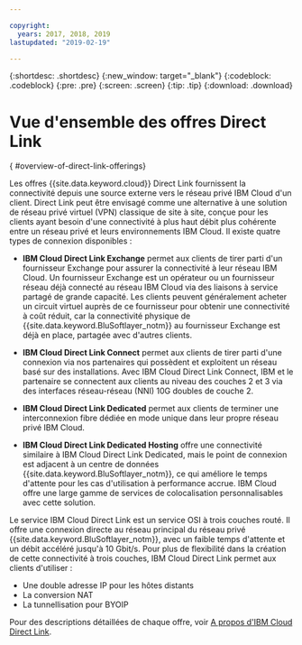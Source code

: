 ```yaml
---

copyright:
  years: 2017, 2018, 2019
lastupdated: "2019-02-19"

---
```


{:shortdesc: .shortdesc}
{:new_window: target="_blank"}
{:codeblock: .codeblock}
{:pre: .pre}
{:screen: .screen}
{:tip: .tip}
{:download: .download}

# Vue d'ensemble des offres Direct Link
{ #overview-of-direct-link-offerings}

Les offres {{site.data.keyword.cloud}} Direct Link fournissent la connectivité depuis une source externe vers le réseau privé IBM Cloud d'un client. Direct Link peut être envisagé comme une alternative à une solution de réseau privé virtuel (VPN) classique de site à site, conçue pour les clients ayant besoin d'une connectivité à plus haut débit plus cohérente entre un réseau privé et leurs environnements IBM Cloud. Il existe quatre types de connexion disponibles :
 
 * **IBM Cloud Direct Link Exchange** permet aux clients de tirer parti d'un fournisseur Exchange pour assurer la connectivité à leur réseau IBM Cloud. Un fournisseur Exchange est un opérateur ou un fournisseur réseau déjà connecté au réseau IBM Cloud via des liaisons à service partagé de grande capacité. Les clients peuvent généralement acheter un circuit virtuel auprès de ce fournisseur pour obtenir une connectivité à coût réduit, car la connectivité physique de {{site.data.keyword.BluSoftlayer_notm}} au fournisseur Exchange est déjà en place, partagée avec d'autres clients.
 
 * **IBM Cloud Direct Link Connect** permet aux clients de tirer parti d'une connexion via nos partenaires qui possèdent et exploitent un réseau basé sur des installations. Avec IBM Cloud Direct Link Connect, IBM et le partenaire se connectent aux clients au niveau des couches 2 et 3 via des interfaces réseau-réseau (NNI) 10G doubles de couche 2.
 
 * **IBM Cloud Direct Link Dedicated** permet aux clients de terminer une interconnexion fibre dédiée en mode unique dans leur propre réseau privé IBM Cloud.
 
 * **IBM Cloud Direct Link Dedicated Hosting** offre une connectivité similaire à IBM Cloud Direct Link Dedicated, mais le point de connexion est adjacent à un centre de données {{site.data.keyword.BluSoftlayer_notm}}, ce qui améliore le temps d'attente pour les cas d'utilisation à performance accrue. IBM Cloud offre une large gamme de services de colocalisation personnalisables avec cette solution.
  
Le service IBM Cloud Direct Link est un service OSI à trois couches routé. Il offre une connexion directe au réseau principal du réseau privé {{site.data.keyword.BluSoftlayer_notm}}, avec un faible temps d'attente et un débit accéléré jusqu'à 10 Gbit/s.
Pour plus de flexibilité dans la création de cette connectivité à trois couches, IBM Cloud Direct Link permet aux clients d'utiliser :
 * Une double adresse IP pour les hôtes distants
 * La conversion NAT
 * La tunnellisation pour BYOIP
 
 Pour des descriptions détaillées de chaque offre, voir [A propos d'IBM Cloud Direct Link](/docs/infrastructure/direct-link?topic=direct-link-about-ibm-cloud-direct-link). 
